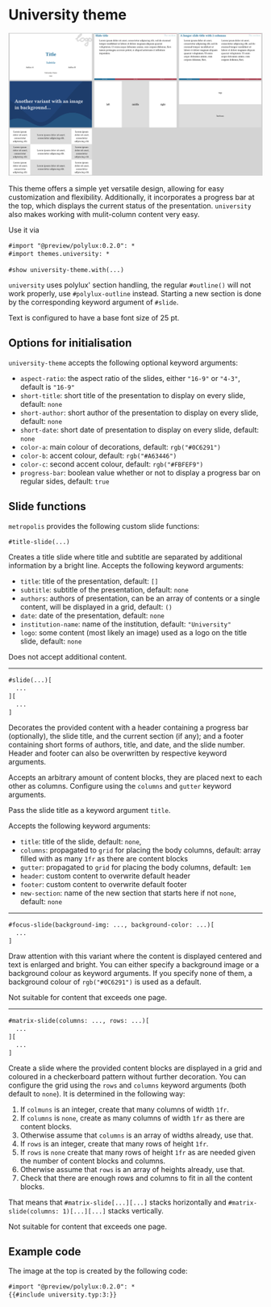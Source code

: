 # University theme

![university](university.png)

This theme offers a simple yet versatile design, allowing for easy customization
and flexibility. Additionally, it incorporates a progress bar at the top, which
displays the current status of the presentation.
`university` also makes working with mulit-column content very easy.

Use it via
```typ
#import "@preview/polylux:0.2.0": *
#import themes.university: *

#show university-theme.with(...)
```

`university` uses polylux' section handling, the regular `#outline()` will not work
properly, use `#polylux-outline` instead.
Starting a new section is done by the corresponding keyword argument of `#slide`.

Text is configured to have a base font size of 25 pt.

## Options for initialisation
`university-theme` accepts the following optional keyword arguments:

- `aspect-ratio`: the aspect ratio of the slides, either `"16-9"` or `"4-3"`,
  default is `"16-9"`
- `short-title`: short title of the presentation to display on every slide,
  default: `none`
- `short-author`: short author of the presentation to display on every slide,
  default: `none`
- `short-date`: short date of presentation to display on every slide, default:
  `none`
- `color-a`: main colour of decorations, default: `rgb("#0C6291")`
- `color-b`: accent colour, default: `rgb("#A63446")`
- `color-c`: second accent colour, default: `rgb("#FBFEF9")`
- `progress-bar`: boolean value whether or not to display a progress bar on
  regular sides, default: `true`

## Slide functions
`metropolis` provides the following custom slide functions:

```typ
#title-slide(...)
```
Creates a title slide where title and subtitle are separated by additional
information by a bright line.
Accepts the following keyword arguments:
- `title`: title of the presentation, default: `[]`
- `subtitle`: subtitle of the presentation, default: `none`
- `authors`: authors of presentation, can be an array of contents or a single
  content, will be displayed in a grid, default: `()`
- `date`: date of the presentation, default: `none`
- `institution-name`: name of the institution, default: `"University"`
- `logo`: some content (most likely an image) used as a logo on the title slide,
  default: `none`

Does not accept additional content.

---

```typ
#slide(...)[
  ...
][
  ...
]
```
Decorates the provided content with a header containing a progress bar (optionally),
the slide title, and the current section (if any); and a footer containing short
forms of authors, title, and date, and the slide number.
Header and footer can also be overwritten by respective keyword arguments.

Accepts an arbitrary amount of content blocks, they are placed next to each other
as columns.
Configure using the `columns` and `gutter` keyword arguments. 

Pass the slide title as a keyword argument `title`.

Accepts the following keyword arguments:
- `title`: title of the slide, default: `none`,
- `columns`: propagated to `grid` for placing the body columns, default: array
  filled with as many `1fr` as there are content blocks
- `gutter`: propagated to `grid` for placing the body columns, default: `1em`
- `header`: custom content to overwrite default header
- `footer`: custom content to overwrite default footer
- `new-section`: name of the new section that starts here if not `none`, default:
  `none`

---

```typ
#focus-slide(background-img: ..., background-color: ...)[
  ...
]
```
Draw attention with this variant where the content is displayed centered and text
is enlarged and bright.
You can either specify a background image or a background colour as keyword
arguments.
If you specify none of them, a background colour of `rgb("#0C6291")` is used as
a default.

Not suitable for content that exceeds one page.

---

```typ
#matrix-slide(columns: ..., rows: ...)[
  ...
][
  ...
]
```
Create a slide where the provided content blocks are displayed in a grid and
coloured in a checkerboard pattern without further decoration.
You can configure the grid using the `rows` and `columns` keyword arguments
(both default to `none`).
It is determined in the following way:
1. If `colmuns` is an integer, create that many columns of width `1fr`.
2. If `columns` is `none`, create as many columns of width `1fr` as there are
  content blocks.
3. Otherwise assume that `columns` is an array of widths already, use that.
4. If `rows` is an integer, create that many rows of height `1fr`.
5. If `rows` is `none` create that many rows of height `1fr` as are needed
  given the number of content blocks and columns.
6. Otherwise assume that `rows` is an array of heights already, use that.
7. Check that there are enough rows and columns to fit in all the content blocks.

That means that `#matrix-slide[...][...]` stacks horizontally and
`#matrix-slide(columns: 1)[...][...]` stacks vertically.

Not suitable for content that exceeds one page.


## Example code
The image at the top is created by the following code:
```typ
#import "@preview/polylux:0.2.0": *
{{#include university.typ:3:}}
```
